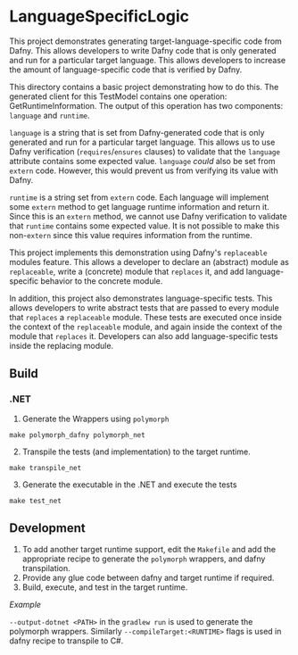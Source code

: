 # LanguageSpecificLogic

This project demonstrates generating target-language-specific code from Dafny.
This allows developers to write Dafny code that is only generated and run for a particular target language.
This allows developers to increase the amount of language-specific code that is verified by Dafny.

This directory contains a basic project demonstrating how to do this.
The generated client for this TestModel contains one operation: GetRuntimeInformation.
The output of this operation has two components: `language` and `runtime`.

`language` is a string that is set from Dafny-generated code
that is only generated and run for a particular target language.
This allows us to use Dafny verification (`requires`/`ensures` clauses)
to validate that the `language` attribute contains some expected value.
`language` *could* also be set from `extern` code.
However, this would prevent us from verifying its value with Dafny.

`runtime` is a string set from `extern` code.
Each language will implement some `extern` method to get language runtime information and return it.
Since this is an `extern` method, we cannot use Dafny verification
to validate that `runtime` contains some expected value.
It is not possible to make this non-`extern` since this value requires information from the runtime.

This project implements this demonstration using Dafny's `replaceable` modules feature.
This allows a developer to declare an (abstract) module as `replaceable`,
write a (concrete) module that `replaces` it,
and add language-specific behavior to the concrete module.

In addition, this project also demonstrates language-specific tests.
This allows developers to write abstract tests that are passed to every module that `replaces` a `replaceable` module.
These tests are executed once inside the context of the `replaceable` module,
and again inside the context of the module that `replaces` it.
Developers can also add language-specific tests inside the replacing module.

## Build
### .NET
1. Generate the Wrappers using `polymorph`
```
make polymorph_dafny polymorph_net
```

2. Transpile the tests (and implementation) to the target runtime.
```
make transpile_net
```

3. Generate the executable in the .NET and execute the tests
```
make test_net
```

## Development
1. To add another target runtime support, edit the `Makefile` and add the appropriate recipe to generate the `polymorph` wrappers, and dafny transpilation.
2. Provide any glue code between dafny and target runtime if required.
3. Build, execute, and test in the target runtime.

*Example*

`--output-dotnet <PATH>` in the `gradlew run` is used to generate the polymorph wrappers. Similarly `--compileTarget:<RUNTIME>` flags is used in dafny recipe to transpile to C#.

